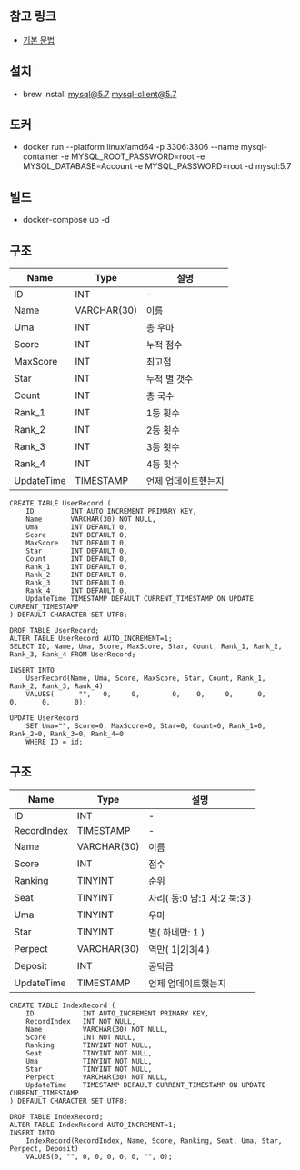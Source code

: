 ## 참고 링크
* [기본 문법](http://www.tcpschool.com/mysql/mysql_basic_syntax)

## 설치
* brew install mysql@5.7 mysql-client@5.7

## 도커
* docker run --platform linux/amd64 -p 3306:3306 --name mysql-container -e MYSQL_ROOT_PASSWORD=root -e MYSQL_DATABASE=Account -e MYSQL_PASSWORD=root -d mysql:5.7

## 빌드
* docker-compose up -d

## 구조
| Name       | Type        | 설명                |
| ---------- | ----------- | ------------------- |
| ID         | INT         | -                   |
| Name       | VARCHAR(30) | 이름                |
| Uma        | INT         | 총 우마             |
| Score      | INT         | 누적 점수           |
| MaxScore   | INT         | 최고점              |
| Star       | INT         | 누적 별 갯수        |
| Count      | INT         | 총 국수             |
| Rank_1     | INT         | 1등 횟수            |
| Rank_2     | INT         | 2등 횟수            |
| Rank_3     | INT         | 3등 횟수            |
| Rank_4     | INT         | 4등 횟수            |
| UpdateTime | TIMESTAMP   | 언제 업데이트했는지 |

```
CREATE TABLE UserRecord (
    ID         INT AUTO_INCREMENT PRIMARY KEY,
    Name       VARCHAR(30) NOT NULL,
    Uma        INT DEFAULT 0,
    Score      INT DEFAULT 0,
    MaxScore   INT DEFAULT 0,
    Star       INT DEFAULT 0,
    Count      INT DEFAULT 0,
    Rank_1     INT DEFAULT 0,
    Rank_2     INT DEFAULT 0,
    Rank_3     INT DEFAULT 0,
    Rank_4     INT DEFAULT 0,
    UpdateTime TIMESTAMP DEFAULT CURRENT_TIMESTAMP ON UPDATE CURRENT_TIMESTAMP
) DEFAULT CHARACTER SET UTF8;
```
```
DROP TABLE UserRecord;
ALTER TABLE UserRecord AUTO_INCREMENT=1;
SELECT ID, Name, Uma, Score, MaxScore, Star, Count, Rank_1, Rank_2, Rank_3, Rank_4 FROM UserRecord;

INSERT INTO 
    UserRecord(Name, Uma, Score, MaxScore, Star, Count, Rank_1, Rank_2, Rank_3, Rank_4) 
    VALUES(      "",   0,     0,        0,    0,     0,      0,      0,      0,      0);

UPDATE UserRecord
    SET Uma="", Score=0, MaxScore=0, Star=0, Count=0, Rank_1=0, Rank_2=0, Rank_3=0, Rank_4=0
    WHERE ID = id;
```

## 구조
| Name        | Type        | 설명                        |
| ----------- | ----------- | --------------------------- |
| ID          | INT         | -                           |
| RecordIndex | TIMESTAMP   | -                           |
| Name        | VARCHAR(30) | 이름                        |
| Score       | INT         | 점수                        |
| Ranking     | TINYINT     | 순위                        |
| Seat        | TINYINT     | 자리( 동:0 남:1 서:2 북:3 ) |
| Uma         | TINYINT     | 우마                        |
| Star        | TINYINT     | 별( 하네만: 1 )             |
| Perpect     | VARCHAR(30) | 역만( 1\|2\|3\|4 )          |
| Deposit     | INT         | 공탁금                      |
| UpdateTime  | TIMESTAMP   | 언제 업데이트했는지         |

```
CREATE TABLE IndexRecord (
    ID            INT AUTO_INCREMENT PRIMARY KEY,
    RecordIndex   INT NOT NULL,
    Name          VARCHAR(30) NOT NULL,
    Score         INT NOT NULL,
    Ranking       TINYINT NOT NULL,
    Seat          TINYINT NOT NULL,
    Uma           TINYINT NOT NULL,
    Star          TINYINT NOT NULL,
    Perpect       VARCHAR(30) NOT NULL,
    UpdateTime    TIMESTAMP DEFAULT CURRENT_TIMESTAMP ON UPDATE CURRENT_TIMESTAMP
) DEFAULT CHARACTER SET UTF8;
```
```
DROP TABLE IndexRecord;
ALTER TABLE IndexRecord AUTO_INCREMENT=1;
INSERT INTO 
    IndexRecord(RecordIndex, Name, Score, Ranking, Seat, Uma, Star, Perpect, Deposit) 
    VALUES(0, "", 0, 0, 0, 0, 0, "", 0);
```